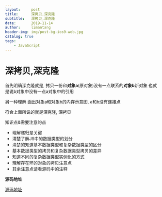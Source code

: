 ```yaml
---
layout:     post
title:      深拷贝,深克隆
subtitle:   深拷贝,深克隆
date:       2019-11-14
author:     limantang
header-img: img/post-bg-ios9-web.jpg
catalog: true
tags:
    - JavaScript
---
```



# 深拷贝,深克隆


首先明确深克隆就是, 拷贝一份和**对象a**(原对象)没有一点联系的**对象b**新对象
也就是说b对象中没有一点a对象中的引用

另一种理解
画出对象a和对象b的内存示意图, a和b没有连接点

符合上面所说的就是深克隆, 深拷贝

知识点&需要注意的点

- 理解递归是关键
- 清楚了解JS中的数据类型的划分
- 清楚的知道基本数据类型和复杂数据类型的区分
- 基本数据类型的拷贝和复杂数据类型拷贝的差异
- 知道不同的复杂数据类型实例化的方式
- 理解存在环的对象的拷贝注意点
- 其余注意点请看源码中的注释


**源码地址**

[源码地址](https://github.com/echoheart/blog-source-code/blob/master/src/deepClone/index.js)